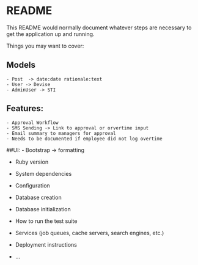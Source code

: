 # README

This README would normally document whatever steps are necessary to get the
application up and running.

Things you may want to cover:
## Models
    - Post  -> date:date rationale:text
    - User -> Devise
    - AdminUser -> STI

## Features:
    - Approval Workflow
    - SMS Sending -> Link to approval or orvertime input
    - Email summary to managers for approval
    - Needs to be documented if employee did not log overtime

##UI:
    - Bootstrap -> formatting

    
* Ruby version

* System dependencies

* Configuration

* Database creation

* Database initialization

* How to run the test suite

* Services (job queues, cache servers, search engines, etc.)

* Deployment instructions

* ...
